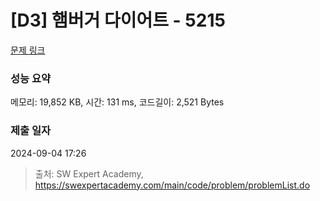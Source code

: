 # [D3] 햄버거 다이어트 - 5215 

[문제 링크](https://swexpertacademy.com/main/code/problem/problemDetail.do?contestProbId=AWT-lPB6dHUDFAVT) 

### 성능 요약

메모리: 19,852 KB, 시간: 131 ms, 코드길이: 2,521 Bytes

### 제출 일자

2024-09-04 17:26



> 출처: SW Expert Academy, https://swexpertacademy.com/main/code/problem/problemList.do